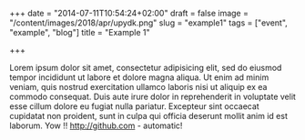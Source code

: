 +++
date = "2014-07-11T10:54:24+02:00"
draft = false
image = "/content/images/2018/apr/upydk.png"
slug = "example1"
tags = ["event", "example", "blog"]
title = "Example 1"

+++

Lorem ipsum dolor sit amet, consectetur adipisicing elit, sed do eiusmod
tempor incididunt ut labore et dolore magna aliqua. Ut enim ad minim veniam,
quis nostrud exercitation ullamco laboris nisi ut aliquip ex ea commodo
consequat. Duis aute irure dolor in reprehenderit in voluptate velit esse
cillum dolore eu fugiat nulla pariatur. Excepteur sint occaecat cupidatat non
proident, sunt in culpa qui officia deserunt mollit anim id est laborum. Yow !!
http://github.com - automatic!